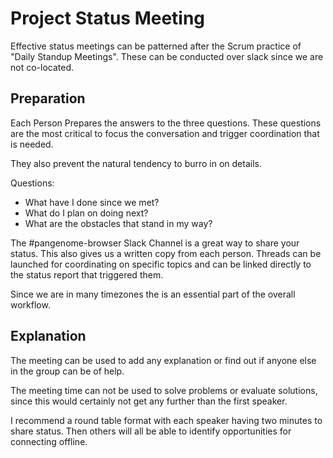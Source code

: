 # Project Status Meeting

Effective status meetings can be patterned after the Scrum practice of "Daily Standup Meetings".
These can be conducted over slack since we are not co-located.

## Preparation

Each Person Prepares the answers to the three questions.  These questions are the most critical to 
focus the conversation and trigger coordination that is needed.

They also prevent the natural tendency to burro in on details.

Questions:

* What have I done since we met?
* What do I plan on doing next?
* What are the obstacles that stand in my way?


The #pangenome-browser Slack Channel is a great way to share your status.  This also gives us
a written copy from each person.  Threads can be launched for coordinating on specific topics
and can be linked directly to the status report that triggered them.

Since we are in many timezones the is an essential part of the overall workflow.


## Explanation

The meeting can be used to add any explanation or find out if anyone else in the group can be 
of help.  

The meeting time can not be used to solve problems or evaluate solutions, since this would certainly
not get any further than the first speaker.

I recommend a round table format with each speaker having two minutes to share status.  Then others
will all be able to identify opportunities for connecting offline.


